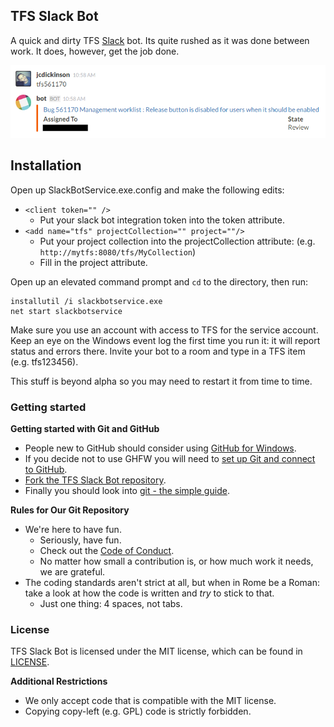 ## TFS Slack Bot

A quick and dirty TFS [Slack](http://slack.com/) bot. Its quite rushed as it was done between work. It does, however, get the job done.

![Screenshot](screenshot.png)

## Installation

Open up SlackBotService.exe.config and make the following edits:

 * `<client token="" />`
   * Put your slack bot integration token into the token attribute.
 * `<add name="tfs" projectCollection="" project=""/>`
   * Put your project collection into the projectCollection attribute:  (e.g. `http://mytfs:8080/tfs/MyCollection`)
   * Fill in the project attribute.

Open up an elevated command prompt and `cd` to the directory, then run:

    installutil /i slackbotservice.exe
    net start slackbotservice

Make sure you use an account with access to TFS for the service account. Keep an eye on the Windows event log the first time you run it: it 
will report status and errors there. Invite your bot to a room and type in a TFS item (e.g. tfs123456).

This stuff is beyond alpha so you may need to restart it from time to time.

### Getting started

**Getting started with Git and GitHub**

 * People new to GitHub should consider using [GitHub for Windows](http://windows.github.com/).
 * If you decide not to use GHFW you will need to [set up Git and connect to GitHub](http://help.github.com/win-set-up-git/).
 * [Fork the TFS Slack Bot repository](http://help.github.com/fork-a-repo/).
 * Finally you should look into [git - the simple guide](http://rogerdudler.github.com/git-guide/).

**Rules for Our Git Repository**

 * We're here to have fun.
   * Seriously, have fun.
   * Check out the [Code of Conduct](code_of_conduct.md).
   * No matter how small a contribution is, or how much work it needs, we are grateful.
 * The coding standards aren't strict at all, but when in Rome be a Roman: take a look at how the code is written and *try* to stick to that.
   * Just one thing: 4 spaces, not tabs.

### License

TFS Slack Bot is licensed under the MIT license, which can be found in [LICENSE](LICENSE).

**Additional Restrictions**

 * We only accept code that is compatible with the MIT license.
 * Copying copy-left (e.g. GPL) code is strictly forbidden.